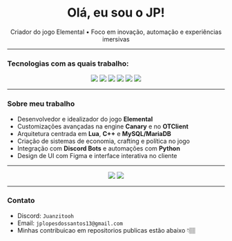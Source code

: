 <h1 align="center">Olá, eu sou o JP!</h1>
<p align="center">Criador do jogo Elemental • Foco em inovação, automação e experiências imersivas</p>

---

### Tecnologias com as quais trabalho:

<p align="center">
  <img src="https://img.shields.io/badge/Python-3670A0?style=for-the-badge&logo=python&logoColor=ffdd54" />
  <img src="https://img.shields.io/badge/C++-00599C?style=for-the-badge&logo=c%2B%2B&logoColor=white" />
  <img src="https://img.shields.io/badge/MariaDB-003545?style=for-the-badge&logo=mariadb&logoColor=white" />
  <img src="https://img.shields.io/badge/HTML5-E34F26?style=for-the-badge&logo=html5&logoColor=white" />
  <img src="https://img.shields.io/badge/CSS3-1572B6?style=for-the-badge&logo=css3&logoColor=white" />
  <img src="https://img.shields.io/badge/Lua-2C2D72?style=for-the-badge&logo=lua&logoColor=white" />
</p>

---

### Sobre meu trabalho

- Desenvolvedor e idealizador do jogo **Elemental**
- Customizações avançadas na engine **Canary** e no **OTClient**
- Arquitetura centrada em **Lua**, **C++** e **MySQL/MariaDB**
- Criação de sistemas de economia, crafting e política no jogo
- Integração com **Discord Bots** e automações com **Python**
- Design de UI com Figma e interface interativa no cliente

---
<p align="center">
  <img src="https://github-readme-stats.vercel.app/api/top-langs/?username=Juanzitooh&layout=compact&theme=radical" />
  <img src="https://github-readme-stats.vercel.app/api?username=Juanzitooh&show_icons=true&theme=radical" />
</p>

---

### Contato

- Discord: `Juanzitooh`
- Email: `jplopesdossantos13@gmail.com`
- Minhas contribuicao em repositorios publicas estão abaixo 👇🏽




